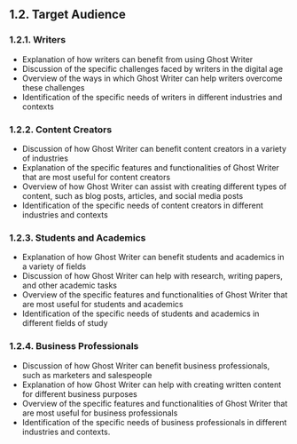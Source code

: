 ## 1.2. Target Audience

### 1.2.1. Writers
- Explanation of how writers can benefit from using Ghost Writer
- Discussion of the specific challenges faced by writers in the digital age
- Overview of the ways in which Ghost Writer can help writers overcome these challenges
- Identification of the specific needs of writers in different industries and contexts

### 1.2.2. Content Creators
- Discussion of how Ghost Writer can benefit content creators in a variety of industries
- Explanation of the specific features and functionalities of Ghost Writer that are most useful for content creators
- Overview of how Ghost Writer can assist with creating different types of content, such as blog posts, articles, and social media posts
- Identification of the specific needs of content creators in different industries and contexts

### 1.2.3. Students and Academics
- Explanation of how Ghost Writer can benefit students and academics in a variety of fields
- Discussion of how Ghost Writer can help with research, writing papers, and other academic tasks
- Overview of the specific features and functionalities of Ghost Writer that are most useful for students and academics
- Identification of the specific needs of students and academics in different fields of study

### 1.2.4. Business Professionals
- Discussion of how Ghost Writer can benefit business professionals, such as marketers and salespeople
- Explanation of how Ghost Writer can help with creating written content for different business purposes
- Overview of the specific features and functionalities of Ghost Writer that are most useful for business professionals
- Identification of the specific needs of business professionals in different industries and contexts.
